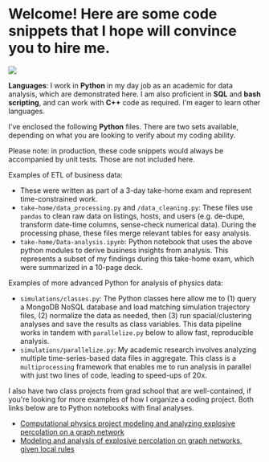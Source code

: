 # Welcome! Here are some code snippets that I hope will convince you to hire me.

<img src="https://media.giphy.com/media/hZj44bR9FVI3K/giphy.gif">

**Languages**: I work in **Python** in my day job as an academic for data analysis, which are demonstrated here. I am also proficient in **SQL** and **bash scripting**, and can work with **C++** code as required. I'm eager to learn other languages.

I've enclosed the following **Python** files. There are two sets available, depending on what you are looking to verify about my coding ability.

Please note: in production, these code snippets would always be accompanied by unit tests. Those are not included here.

Examples of ETL of business data:
* These were written as part of a 3-day take-home exam and represent time-constrained work.
* `take-home/data_processing.py` and `/data_cleaning.py`: These files use `pandas` to clean raw data on listings, hosts, and users (e.g. de-dupe, transform date-time columns, sense-check numerical data). During the processing phase, these files merge relevant tables for easy analysis.
* `take-home/Data-analysis.ipynb`: Python notebook that uses the above python modules to derive business insights from analysis. This represents a subset of my findings during this take-home exam, which were summarized in a 10-page deck.

Examples of more advanced Python for analysis of physics data:
* `simulations/classes.py`: The Python classes here allow me to (1) query a MongoDB NoSQL database and load matching simulation trajectory files, (2) normalize the data as needed, then (3) run spacial/clustering analyses and save the results as class variables. This data pipeline works in tandem with `parallelize.py` below to allow fast, reproducible analysis.
* `simulations/parallelize.py`: My academic research involves analyzing multiple time-series-based data files in aggregate. This class is a `multiprocessing` framework that enables me to run analysis in parallel with just two lines of code, leading to speed-ups of 20x.

I also have two class projects from grad school that are well-contained, if you're looking for more examples of how I organize a coding project. Both links below are to Python notebooks with final analyses.
* [Computational physics project modeling and analyzing explosive percolation on a graph network](https://github.com/shannon-moran/computational-physics-F17/blob/master/03_Project/MORAN_SUBMISSION/CODE/Moran_FinalProject.ipynb)
* [Modeling and analysis of explosive percolation on graph networks, given local rules](https://github.com/shannon-moran/fractals-and-percolation-2018/blob/master/02_FINAL_SUBMISSION/FINAL-Project_report_figures.ipynb)
